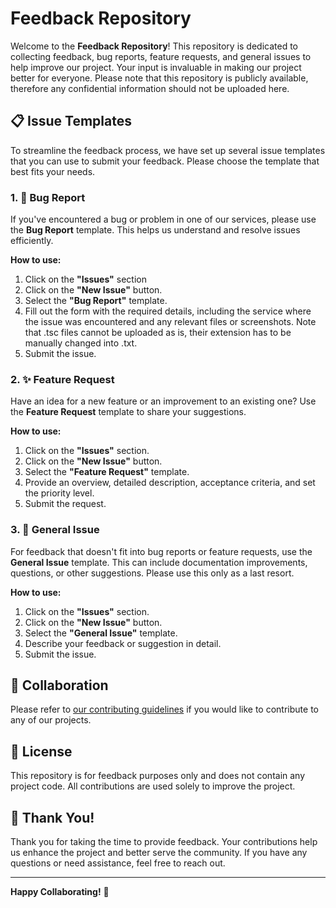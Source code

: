 # Feedback Repository

Welcome to the **Feedback Repository**! This repository is dedicated to collecting feedback, bug reports, feature requests, and general issues to help improve our project. Your input is invaluable in making our project better for everyone.
Please note that this repository is publicly available, therefore any confidential information should not be uploaded here.

## 📋 Issue Templates

To streamline the feedback process, we have set up several issue templates that you can use to submit your feedback. Please choose the template that best fits your needs.

### 1. 🐞 Bug Report

If you've encountered a bug or problem in one of our services, please use the **Bug Report** template. This helps us understand and resolve issues efficiently.

**How to use:**

1. Click on the **"Issues"** section
2. Click on the **"New Issue"** button.
3. Select the **"Bug Report"** template.
3. Fill out the form with the required details, including the service where the issue was encountered and any relevant files or screenshots. Note that .tsc files cannot be uploaded as is, their extension has to be manually changed into .txt.
4. Submit the issue.

### 2. ✨ Feature Request

Have an idea for a new feature or an improvement to an existing one? Use the **Feature Request** template to share your suggestions.

**How to use:**

1. Click on the **"Issues"** section.
2. Click on the **"New Issue"** button.
3. Select the **"Feature Request"** template.
4. Provide an overview, detailed description, acceptance criteria, and set the priority level.
5. Submit the request.

### 3. 📝 General Issue

For feedback that doesn't fit into bug reports or feature requests, use the **General Issue** template. This can include documentation improvements, questions, or other suggestions.
Please use this only as a last resort.

**How to use:**

1. Click on the **"Issues"** section.
2. Click on the **"New Issue"** button.
3. Select the **"General Issue"** template.
4. Describe your feedback or suggestion in detail.
5. Submit the issue.

## 🤝 Collaboration

Please refer to [our contributing guidelines](https://github.com/buchi-labortechnik-ag/contributing) if you would like to contribute to any of our projects.
## 📄 License

This repository is for feedback purposes only and does not contain any project code. All contributions are used solely to improve the project.

## 🙏 Thank You!

Thank you for taking the time to provide feedback. Your contributions help us enhance the project and better serve the community. If you have any questions or need assistance, feel free to reach out.

---

**Happy Collaborating!** 🚀
